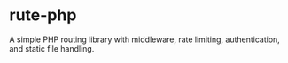 # rute-php
A simple PHP routing library with middleware, rate limiting, authentication, and static file handling.
